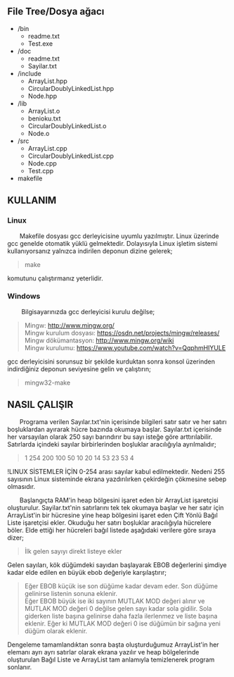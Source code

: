 ## File Tree/Dosya ağacı

* /bin
  - readme.txt
  - Test.exe
* /doc
  - readme.txt
  - Sayilar.txt
* /include
  - ArrayList.hpp
  - CircularDoublyLinkedList.hpp
  - Node.hpp
* /lib
  - ArrayList.o
  - benioku.txt  
  - CircularDoublyLinkedList.o
  - Node.o
* /src
  - ArrayList.cpp
  - CircularDoublyLinkedList.cpp
  - Node.cpp
  - Test.cpp
* makefile

## KULLANIM
### Linux
&emsp;&emsp;Makefile dosyası gcc derleyicisine uyumlu yazılmıştır. Linux üzerinde gcc genelde otomatik yüklü gelmektedir. Dolayısıyla Linux işletim sistemi kullanıyorsanız yalnızca indirilen deponun dizine gelerek;
> make

komutunu çalıştırmanız yeterlidir.

### Windows
&emsp;&emsp; Bilgisayarınızda gcc derleyicisi kurulu değilse;
> Mingw: http://www.mingw.org/  
> Mingw kurulum dosyası: https://osdn.net/projects/mingw/releases/  
> Mingw dökümantasyon: http://www.mingw.org/wiki  
> Mingw kurulumu: https://www.youtube.com/watch?v=QqphmHIYULE  

gcc derleyicisini sorunsuz bir şekilde kurduktan sonra konsol üzerinden indirdiğiniz deponun seviyesine gelin ve çalıştırın;

> mingw32-make

## NASIL ÇALIŞIR
&emsp;&emsp;Programa verilen Sayılar.txt'nin içerisinde bilgileri satır satır ve her satırı boşluklardan ayırarak hücre bazında okumaya başlar. Sayılar.txt içerisinde her varsayılan olarak 250 sayı barındırır bu sayı isteğe göre arttırılabilir. Satırlarda içindeki sayılar birbirlerinden boşluklar aracılığıyla ayrılmalıdır;
> 1 254 200 100 50 10 20 14 53 23 53 4

!LINUX SİSTEMLER İÇİN 0-254 arası sayılar kabul edilmektedir. Nedeni 255 sayısının Linux sisteminde ekrana yazdırılırken çekirdeğin çökmesine sebep olmasıdır.

&emsp;&emsp;Başlangıçta RAM'in heap bölgesini işaret eden bir ArrayList işaretçisi oluşturulur. Sayilar.txt'nin satırlarını tek tek okumaya başlar ve her satır için ArrayList'in bir hücresine yine heap bölgesini işaret eden Çift Yönlü Bağıl Liste işaretçisi ekler. Okuduğu her satırı boşluklar aracılığıyla hücrelere böler. Elde ettiği her hücreleri bağıl listede aşağıdaki verilere göre sıraya dizer;
> İlk gelen sayıyı direkt listeye ekler  

Gelen sayıları, kök düğümdeki sayıdan başlayarak EBOB değerlerini şimdiye kadar elde edilen en büyük ebob değeriyle karşılaştırır;
> Eğer EBOB küçük ise son düğüme kadar devam eder. Son düğüme gelinirse listenin sonuna eklenir.  
> Eğer EBOB büyük ise iki sayının MUTLAK MOD değeri alınır ve MUTLAK MOD değeri 0 değilse gelen sayı kadar sola gidilir. Sola giderken liste başına gelinirse daha fazla ilerlenmez ve liste başına eklenir. Eğer ki MUTLAK MOD değeri 0 ise düğümün bir sağına yeni düğüm olarak eklenir.

Dengeleme tamamlandıktan sonra başta oluşturduğumuz ArrayList'in her elemanı ayrı ayrı satırlar olarak ekrana yazılır ve heap bölgelerinde oluşturulan Bağıl Liste ve ArrayList tam anlamıyla temizlenerek program sonlanır.
